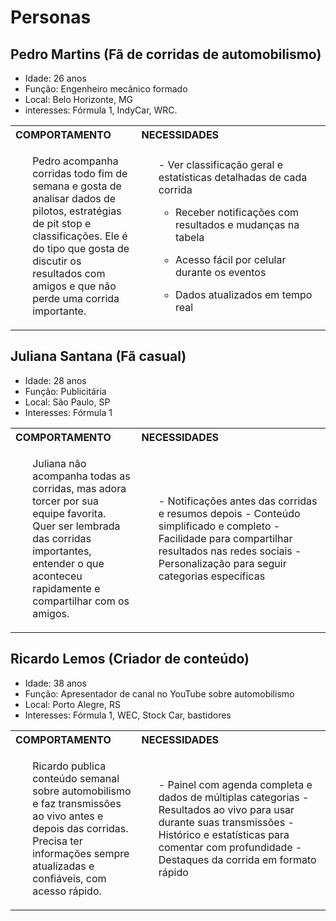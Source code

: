 
# Personas

## **Pedro Martins (Fã de corridas de automobilismo)**
- Idade: 26 anos
- Função: Engenheiro mecânico formado
- Local: Belo Horizonte, MG
- interesses: Fórmula 1, IndyCar, WRC.

<table>
  <tr>
    <th style="width: 40%; text-align: left;">COMPORTAMENTO</th>
    <th style="width: 60%; text-align: left;">NECESSIDADES</th>
  </tr>
  <tr>
    <td>
      <ul>
        Pedro acompanha corridas todo fim de semana e gosta de analisar dados de pilotos, estratégias de pit stop e classificações. Ele é do tipo que gosta de discutir os resultados com amigos e que não perde uma corrida importante.
      </ul>
    </td>
    <td>
      <ul>
  - Ver classificação geral e estatísticas detalhadas de cada corrida
        
  - Receber notificações com resultados e mudanças na tabela

  - Acesso fácil por celular durante os eventos
        
  - Dados atualizados em tempo real
      </ul>
    </td>
  </tr>
</table>


## **Juliana Santana (Fã casual)**
- Idade: 28 anos
- Função: Publicitária
- Local: São Paulo, SP
- Interesses: Fórmula 1

<table>
  <tr>
    <th style="width: 40%; text-align: left;">COMPORTAMENTO</th>
    <th style="width: 60%; text-align: left;">NECESSIDADES</th>
  </tr>
  <tr>
    <td>
      <ul>
        Juliana não acompanha todas as corridas, mas adora torcer por sua equipe favorita. Quer ser lembrada das corridas importantes, entender o que aconteceu rapidamente e compartilhar com os amigos.
      </ul>
    </td>
    <td>
      <ul>
        - Notificações antes das corridas e resumos depois
        - Conteúdo simplificado e completo
        - Facilidade para compartilhar resultados nas redes sociais
        - Personalização para seguir categorias específicas
      </ul>
    </td>
  </tr>
</table>


## **Ricardo Lemos (Criador de conteúdo)**
- Idade: 38 anos
- Função: Apresentador de canal no YouTube sobre automobilismo
- Local: Porto Alegre, RS
- Interesses: Fórmula 1, WEC, Stock Car, bastidores
<table>
  <tr>
    <th style="width: 40%; text-align: left;">COMPORTAMENTO</th>
    <th style="width: 60%; text-align: left;">NECESSIDADES</th>
  </tr>
  <tr>
    <td>
      <ul>
        Ricardo publica conteúdo semanal sobre automobilismo e faz transmissões ao vivo antes e depois das corridas. Precisa ter informações sempre atualizadas e confiáveis, com acesso rápido.
      </ul>
    </td>
    <td>
      <ul>
        - Painel com agenda completa e dados de múltiplas categorias
        - Resultados ao vivo para usar durante suas transmissões
        - Histórico e estatísticas para comentar com profundidade
        - Destaques da corrida em formato rápido
      </ul>
    </td>
  </tr>
</table>
